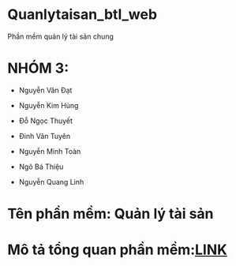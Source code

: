 # Quanlytaisan_btl_web
Phần mềm quản lý tài sản chung
# NHÓM 3:
  - Nguyễn Văn Đạt
  
  - Nguyễn Kim Hùng
  
  - Đỗ Ngọc Thuyết
  
  - Đinh Văn Tuyên
  
  - Nguyễn Minh Toàn 
  
  - Ngô Bá Thiệu
  
  - Nguyễn Quang Linh
  
# Tên phần mềm: Quản lý tài sản
# Mô tả tổng quan phần mềm:[LINK](https://drive.google.com/open?id=1v4U513fdYMG78v4x6P5xcf87NjXSkquc)
